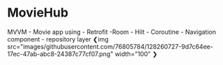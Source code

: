 # MovieHub
MVVM - Movie app using - Retrofit -Room - Hilt - Coroutine - Navigation component - repository layer
❮img src="images/githubusercontent.com/76805784/128260727-9d7c64ee-17ec-47ab-abc8-24387c77cf07.png" width="100" ❯



